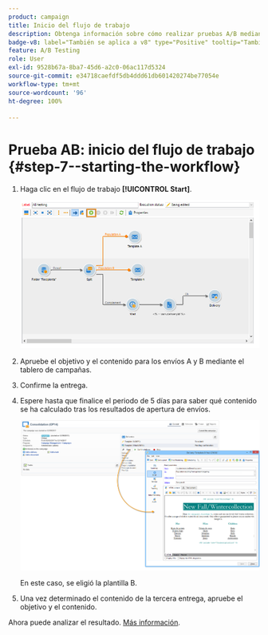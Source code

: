 ```yaml
---
product: campaign
title: Inicio del flujo de trabajo
description: Obtenga información sobre cómo realizar pruebas A/B mediante un caso de uso dedicado
badge-v8: label="También se aplica a v8" type="Positive" tooltip="También se aplica a Campaign v8"
feature: A/B Testing
role: User
exl-id: 9528b67a-8ba7-45d6-a2c0-06ac117d5324
source-git-commit: e34718caefdf5db4ddd61db601420274be77054e
workflow-type: tm+mt
source-wordcount: '96'
ht-degree: 100%

---
```


# Prueba AB: inicio del flujo de trabajo {#step-7--starting-the-workflow}



1. Haga clic en el flujo de trabajo **[!UICONTROL Start]**.

   ![](assets/use_case_abtesting_startwkfl_001.png)

1. Apruebe el objetivo y el contenido para los envíos A y B mediante el tablero de campañas.
1. Confirme la entrega.
1. Espere hasta que finalice el periodo de 5 días para saber qué contenido se ha calculado tras los resultados de apertura de envíos.

   ![](assets/use_case_abtesting_startwkfl_002.png)

   En este caso, se eligió la plantilla B.

1. Una vez determinado el contenido de la tercera entrega, apruebe el objetivo y el contenido.

Ahora puede analizar el resultado. [Más información](a-b-testing-uc-analyzing.md).
